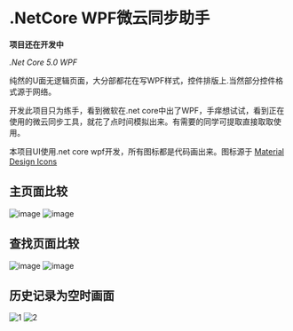 # .NetCore WPF微云同步助手
__项目还在开发中__

_.Net Core 5.0 WPF_

纯然的U面无逻辑页面，大分部都花在写WPF样式，控件排版上.当然部分控件格式源于网络。

开发此项目只为练手，看到微软在.net core中出了WPF，手痒想试试，看到正在使用的微云同步工具，就花了点时间模拟出来。有需要的同学可提取直接取取使用。

本项目UI使用.net core wpf开发，所有图标都是代码画出来。图标源于 [Material Design Icons](https://materialdesignicons.com/)

## 主页面比较
![image](https://user-images.githubusercontent.com/20987728/162140742-2f6c0a60-ed45-41dc-ad40-9a0a373ecdf7.png)
![image](https://user-images.githubusercontent.com/20987728/162140495-b8265bf0-6c47-44ff-b904-479257305bed.png)

## 查找页面比较
![image](https://user-images.githubusercontent.com/20987728/162140859-7fc965b2-cb65-49a3-8405-663f466fcc5f.png)
![image](https://user-images.githubusercontent.com/20987728/162140394-07d6d1ea-d058-40a2-84d7-bb096c7addc0.png)

## 历史记录为空时画面
![1](https://user-images.githubusercontent.com/20987728/163338985-6288fa71-a569-451f-82b0-7c1db66d34e3.png)
![2](https://user-images.githubusercontent.com/20987728/163339025-801636de-8149-46b9-885a-fac9886c9bf3.png)
